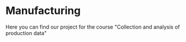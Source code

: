 # Manufacturing
Here you can find our project for the course "Collection and analysis of production data"

